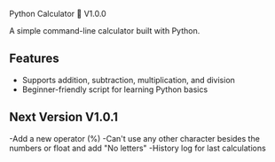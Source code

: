 Python Calculator 🧮  V1.0.0

A simple command-line calculator built with Python.

## Features
- Supports addition, subtraction, multiplication, and division
- Beginner-friendly script for learning Python basics

## Next Version V1.0.1
-Add a new operator (%)
-Can't use any other character besides the numbers or float and add "No letters"
-History log for last calculations



